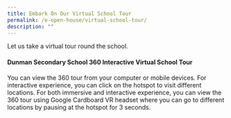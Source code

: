 ```yaml
---
title: Embark On Our Virtual School Tour
permalink: /e-open-house/virtual-school-tour/
description: ""
---
```

Let us take a virtual tour round the school.


#### Dunman Secondary School 360 Interactive Virtual School Tour


  

You can view the 360 tour from your computer or mobile devices. For interactive experience, you can click on the hotspot to visit different locations. For both immersive and interactive experience, you can view the 360 tour using Google Cardboard VR headset where you can go to different locations by pausing at the hotspot for 3 seconds.